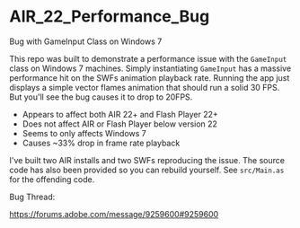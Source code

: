 # AIR_22_Performance_Bug
Bug with GameInput Class on Windows 7

This repo was built to demonstrate a performance issue with the `GameInput` class on Windows 7 machines. Simply instantiating `GameInput` has a massive performance hit on the SWFs animation playback rate. Running the app just displays a simple vector flames animation that should run a solid 30 FPS. But you'll see the bug causes it to drop to 20FPS.

- Appears to affect both AIR 22+ and Flash Player 22+
- Does not affect AIR or Flash Player below version 22
- Seems to only affects Windows 7
- Causes ~33% drop in frame rate playback


I've built two AIR installs and two SWFs reproducing the issue. The source code has also been provided so you can rebuild yourself. See `src/Main.as` for the offending code.

Bug Thread:

https://forums.adobe.com/message/9259600#9259600
